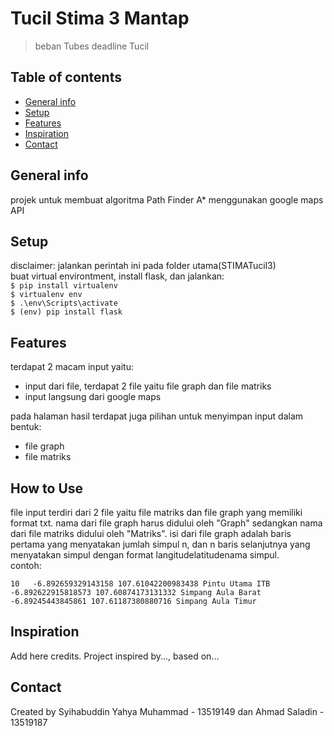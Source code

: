 # Tucil Stima 3 Mantap
> beban Tubes deadline Tucil

## Table of contents
* [General info](#general-info)
* [Setup](#setup)
* [Features](#features)
* [Inspiration](#inspiration)
* [Contact](#contact)

## General info
projek untuk membuat algoritma Path Finder A* menggunakan google maps API

## Setup
disclaimer: jalankan perintah ini pada folder utama(STIMATucil3)  
buat virtual environtment, install flask, dan jalankan:  
`$ pip install virtualenv`  
`$ virtualenv env`  
`$ .\env\Scripts\activate`  
`$ (env) pip install flask`

## Features
terdapat 2 macam input yaitu:
* input dari file, terdapat 2 file yaitu file graph dan file matriks
* input langsung dari google maps  

pada halaman hasil terdapat juga pilihan untuk menyimpan input dalam bentuk:
* file graph
* file matriks

## How to Use
file input terdiri dari 2 file yaitu file matriks dan file graph yang memiliki format txt. nama dari file graph harus didului oleh "Graph" sedangkan nama dari file matriks didului oleh "Matriks". isi dari file graph adalah baris pertama yang menyatakan jumlah simpul n, dan n baris selanjutnya yang menyatakan simpul dengan format langitude<spasi>latitude<spasi>nama simpul.  
contoh:

`10  
-6.892659329143158 107.61042200983438 Pintu Utama ITB  
-6.892622915818573 107.60874173131332 Simpang Aula Barat  
-6.89245443845861 107.61187380880716 Simpang Aula Timur`<br />
## Inspiration
Add here credits. Project inspired by..., based on...

## Contact
Created by Syihabuddin Yahya Muhammad - 13519149 dan Ahmad Saladin - 13519187
